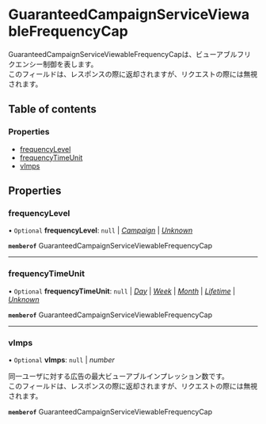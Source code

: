 # GuaranteedCampaignServiceViewableFrequencyCap


<div lang=\"ja\"> GuaranteedCampaignServiceViewableFrequencyCapは、ビューアブルフリクエンシー制御を表します。<br> このフィールドは、レスポンスの際に返却されますが、リクエストの際には無視されます。 </div> 

## Table of contents

### Properties

- [frequencyLevel](guaranteedcampaignserviceviewablefrequencycap.md#frequencylevel)
- [frequencyTimeUnit](guaranteedcampaignserviceviewablefrequencycap.md#frequencytimeunit)
- [vImps](guaranteedcampaignserviceviewablefrequencycap.md#vimps)

## Properties

### frequencyLevel

• `Optional` **frequencyLevel**: ``null`` \| [*Campaign*](./enums/guaranteedcampaignservicefrequencylevel.md#campaign) \| [*Unknown*](./enums/guaranteedcampaignservicefrequencylevel.md#unknown)

**`memberof`** GuaranteedCampaignServiceViewableFrequencyCap

___

### frequencyTimeUnit

• `Optional` **frequencyTimeUnit**: ``null`` \| [*Day*](./enums/guaranteedcampaignservicefrequencytimeunit.md#day) \| [*Week*](./enums/guaranteedcampaignservicefrequencytimeunit.md#week) \| [*Month*](./enums/guaranteedcampaignservicefrequencytimeunit.md#month) \| [*Lifetime*](./enums/guaranteedcampaignservicefrequencytimeunit.md#lifetime) \| [*Unknown*](./enums/guaranteedcampaignservicefrequencytimeunit.md#unknown)

**`memberof`** GuaranteedCampaignServiceViewableFrequencyCap

___

### vImps

• `Optional` **vImps**: ``null`` \| *number*

<div lang=\"ja\"> 同一ユーザに対する広告の最大ビューアブルインプレッション数です。<br> このフィールドは、レスポンスの際に返却されますが、リクエストの際には無視されます。 </div> 

**`memberof`** GuaranteedCampaignServiceViewableFrequencyCap
